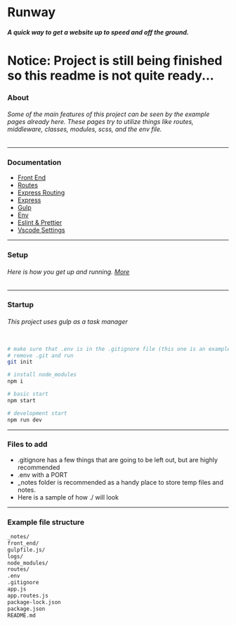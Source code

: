 # Runway
##### A quick way to get a website up to speed and off the ground.

# Notice: Project is still being finished so this readme is not quite ready...

### About
###### Some of the main features of this project can be seen by the example pages already here. These pages try to utilize things like routes, middleware, classes, modules, scss, and the env file.

***
### Documentation
* [Front End](./documentation/front_end.md)
* [Routes](./documentation/routes.md)
* [Express Routing](./documentation/express_routing.md)
* [Express](./documentation/express.md)
* [Gulp](./documentation/gulp.md)
* [Env](./documentation/env.md)
* [Eslint & Prettier](./documentation/eslint_and_prettier.md)
* [Vscode Settings](./documentation/vscode.md)

***


### Setup
###### Here is how you get up and running. [More](./documentation/setup.md)


***
### Startup
###### This project uses gulp as a task manager



```bash

# make sure that .env is in the .gitignore file (this one is an example for reference only)
# remove .git and run
git init

# install node_modules
npm i

# basic start
npm start

# development start
npm run dev
```
***
### Files to add
* .gitignore has a few things that are going to be left out, but are highly recommended
* .env with a PORT
* _notes folder is recommended as a handy place to store temp files and notes.
* Here is a sample of how ./ will look

***
### Example file structure
```txt
_notes/
front_end/
gulpfile.js/
logs/
node_modules/
routes/
.env
.gitignore
app.js
app.routes.js
package-lock.json
package.json
README.md
```

